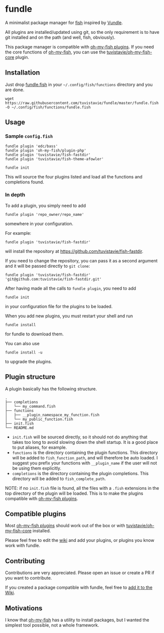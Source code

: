 # fundle

A minimalist package manager for [fish](http://fishshell.com/) inspired by [Vundle](https://github.com/VundleVim/Vundle.vim).


All plugins are installed/updated using git, so the only requirement is to have
git installed and on the path (and well, fish, obviously).

This package manager is compatible with [oh-my-fish plugins](https://github.com/oh-my-fish).
If you need the core functions of [oh-my-fish](https://github.com/oh-my-fish),
you can use the [tuvistavie/oh-my-fish-core](https://github.com/tuvistavie/oh-my-fish-core) plugin.

## Installation

Just drop [fundle.fish](fundle.fish) in your `~/.config/fish/functions` directory and you are done.

```
wget https://raw.githubusercontent.com/tuvistavie/fundle/master/fundle.fish -O ~/.config/fish/functions/fundle.fish
```

## Usage

### Sample `config.fish`

```
fundle plugin 'edc/bass'
fundle plugin 'oh-my-fish/plugin-php'
fundle plugin 'tuvistavie/fish-fastdir'
fundle plugin 'tuvistavie/fish-theme-afowler'

fundle init
```

This will source the four plugins listed and load all the functions and completions found.

### In depth

To add a plugin, you simply need to add

```
fundle plugin 'repo_owner/repo_name'
```

somewhere in your configuration.

For example:

```
fundle plugin 'tuvistavie/fish-fastdir'
```

will install the repository at https://github.com/tuvistavie/fish-fastdir.

If you need to change the repository, you can pass it as a second argument and
it will be passed directly to `git clone`:

```
fundle plugin 'tuvistavie/fish-fastdir' 'git@github.com:tuvistavie/fish-fastdir.git'
```

After having made all the calls to `fundle plugin`, you need to add

```
fundle init
```

in your configuration file for the plugins to be loaded.

When you add new plugins, you must restart your shell and run

```
fundle install
```

for fundle to download them.

You can also use

```
fundle install -u
```

to upgrade the plugins.

## Plugin structure

A plugin basically has the following structure.

```
.
├── completions
│   └── my_command.fish
├── functions
│   ├── __plugin_namespace_my_function.fish
│   └── my_public_function.fish
├── init.fish
└── README.md
```

* `init.fish` will be sourced directly, so it should not do anything that takes too long
  to avoid slowing down the shell startup. It is a good place to put aliases, for example.
* `functions` is the directory containing the plugin functions. This directory will
  be added to `fish_function_path`, and will therefore be auto loaded. I suggest you
  prefix your functions with `__plugin_name` if the user will not be using them explicitly.
* `completions` is the directory containing the plugin completions. This directory will
  be added to `fish_complete_path`.

NOTE: if no `init.fish` file is found, all the files with a `.fish` extensions in the
top directory of the plugin will be loaded. This is to make the plugins compatible with
[oh-my-fish plugins](https://github.com/oh-my-fish).

## Compatible plugins

Most [oh-my-fish plugins](https://github.com/oh-my-fish) should work out of the box
or with [tuvistavie/oh-my-fish-core](https://github.com/tuvistavie/oh-my-fish-core) installed.

Please feel free to edit the [wiki](https://github.com/tuvistavie/fundle/wiki) and add
your plugins, or plugins you know work with fundle.

## Contributing

Contributions are very appreciated. Please open an issue or create a PR if you
want to contribute.

If you created a package compatible with fundle, feel free to [add it to the Wiki](https://github.com/tuvistavie/fundle/wiki/Home/_edit).

## Motivations

I know that [oh-my-fish](https://github.com/oh-my-fish/oh-my-fish) has a utility to
install packages, but I wanted the simplest tool possible, not a whole framework.
